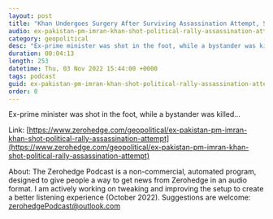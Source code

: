 ```yaml
---
layout: post
title: "Khan Undergoes Surgery After Surviving Assassination Attempt, Shooter Confesses"
audio: ex-pakistan-pm-imran-khan-shot-political-rally-assassination-attempt-1
category: geopolitical
desc: "Ex-prime minister was shot in the foot, while a bystander was killed... "
duration: 00:04:13
length: 253
datetime: Thu, 03 Nov 2022 15:44:00 +0000
tags: podcast
guid: ex-pakistan-pm-imran-khan-shot-political-rally-assassination-attempt-0
order: 0
---
```

Ex-prime minister was shot in the foot, while a bystander was killed... 

Link: [https://www.zerohedge.com/geopolitical/ex-pakistan-pm-imran-khan-shot-political-rally-assassination-attempt](https://www.zerohedge.com/geopolitical/ex-pakistan-pm-imran-khan-shot-political-rally-assassination-attempt)

About: The Zerohedge Podcast is a non-commercial, automated program, designed to give people a way to get news from Zerohedge in an audio format.  I am actively working on tweaking and improving the setup to create a better listening experience (October 2022).  Suggestions are welcome: [zerohedgePodcast@outlook.com](mailto:zerohedgePodcast@outlook.com)